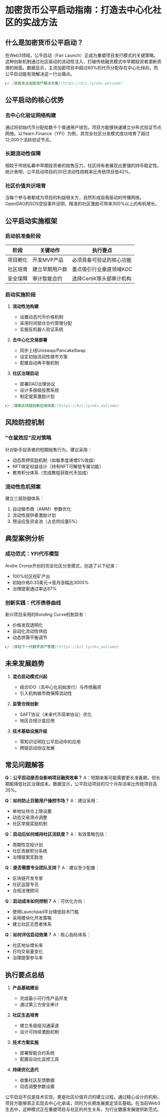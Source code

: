 # 加密货币公平启动指南：打造去中心化社区的实战方法

## 什么是加密货币公平启动？

在Web3领域，公平启动（Fair Launch）正成为重塑项目发行模式的关键策略。这种创新机制通过社区驱动的流动性注入，打破传统融资模式中早期投资者垄断资源的局面。数据显示，主流加密项目中超过60%的代币分配存在中心化倾向，而公平启动能有效解决这一行业痛点。

```markdown
👉 [获取专业加密资产解决方案](https://bit.ly/okx_welcome)
```

## 公平启动的核心优势

### 去中心化验证网络构建
通过将初始代币分配给数千个普通用户钱包，项目方能够快速建立分布式验证节点网络。以Yearn.Finance（YFI）为例，其完全社区分发模式成功培育了超过12,000个活跃验证节点。

### 长期流动性保障
相较于传统私募中早期投资者的抛售压力，社区持有者展现出更强的持币稳定性。统计表明，公平启动项目的30日流动性损耗率比传统项目低42%。

### 社区价值共识培育
当每个参与者都成为项目的利益相关方，自然形成自我驱动的传播网络。OpenDAO的SOS空投事件证明，精准的社区激励可带来300%以上的有机增长。

## 公平启动实施框架

### 启动前准备阶段

| 阶段 | 关键动作 | 执行要点 |
|------|----------|----------|
| 项目孵化 | 开发MVP产品 | 必须具备可验证的核心功能 |
| 社区培育 | 建立早期用户群 | 重点吸引行业垂直领域KOC |
| 安全保障 | 审计智能合约 | 选择CertiK等头部审计机构 |

### 启动实施阶段

1. **流动性池构建**
   - 设置动态代币价格机制
   - 采用时间锁仓合约管理分配
   - 实施反机器人验证系统

2. **去中心化交易部署**
   - 同步上线Uniswap/PancakeSwap
   - 设定初始流动性做市方案
   - 配置自动再平衡机制

3. **社区治理启动**
   - 部署DAO治理协议
   - 设计多层级投票系统
   - 制定提案激励计划

```markdown
👉 [探索区块链创新应用场景](https://bit.ly/okx_welcome)
```

## 风险防控机制

### "仓鼠效应"应对策略
针对新手投资者的短期抛售行为，建议采用：
- 动态质押奖励机制（如每季度递增5%收益）
- NFT绑定权益设计（持有NFT可解锁专属功能）
- 教育积分体系（完成教程获取代币加成）

### 流动性危机预案
建立三层防御体系：
1. 自动做市商（AMM）参数优化
2. 流动性提供者激励计划
3. 预设应急资金池（占总供应量5%）

## 典型案例分析

### 成功范式：YFI代币模型
Andre Cronje开创的完全社区分发模式，创造了以下纪录：
- 100%社区挖矿产出
- 初始价格0.33美元→首月涨幅达3000%
- 治理提案通过率达87%

### 创新实践：代币债券曲线
新兴项目采用的Bonding Curve机制具有：
- 价格发现透明化
- 自动化流动性供给
- 动态供需平衡调节

```markdown
👉 [体验下一代数字资产管理](https://bit.ly/okx_welcome)
```

## 未来发展趋势

1. **混合启动模式兴起**
   - 结合IDO（去中心化初始发行）与传统融资
   - 引入机构做市商保障流动性

2. **监管合规创新**
   - SAFT协议（未来代币简单协议）优化
   - 地区合规沙盒应用

3. **技术基础设施升级**
   - 零知识证明在公平启动中的应用
   - 跨链启动协议发展

## 常见问题解答

**Q：公平启动是否会影响项目融资效率？**
A：短期来看可能需要更长准备期，但长期能降低社区治理成本。数据显示，公平启动项目的12个月存活率比传统项目高35%。

**Q：如何防止巨鲸用户操控市场？**
A：建议采用：
- 单地址持仓上限设置
- 动态交易滑点调整
- 社区举报奖励机制

**Q：启动后如何维持社区活跃度？**
A：有效策略包括：
- 周期性空投计划
- 社区贡献积分系统
- 治理提案奖励池

**Q：是否需要专业团队支持？**
A：建议至少配置：
- 区块链开发专家
- 社区运营专员
- 合规法律顾问

**Q：启动成本如何控制？**
A：可优化方向：
- 使用Launchpad平台降低技术门槛
- 采用模块化开发策略
- 建立社区志愿者体系

**Q：如何评估启动效果？**
A：核心指标体系：
- 社区地址增长率
- 日均交易量变化
- 治理提案参与率

## 执行要点总结

1. **产品基础建设**
   - 完成最小可行性产品开发
   - 通过第三方安全审计

2. **社区生态培育**
   - 建立多层级沟通渠道
   - 设计可持续激励机制

3. **技术方案实施**
   - 部署智能合约系统
   - 配置自动化监控工具

4. **持续优化迭代**
   - 收集社区反馈数据
   - 动态调整参数设置

公平启动不仅是技术实现，更是社区价值共识的建立过程。通过精心设计的机制，项目方能够真正实现去中心化承诺，同时为长期发展奠定坚实基础。在当前Web3生态中，这种模式正在重塑项目与社区的共生关系，为行业健康发展提供新范式。